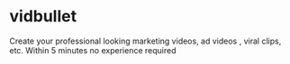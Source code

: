 # vidbullet
Create your professional looking marketing videos, ad videos , viral clips, etc. Within 5 minutes no experience required 
